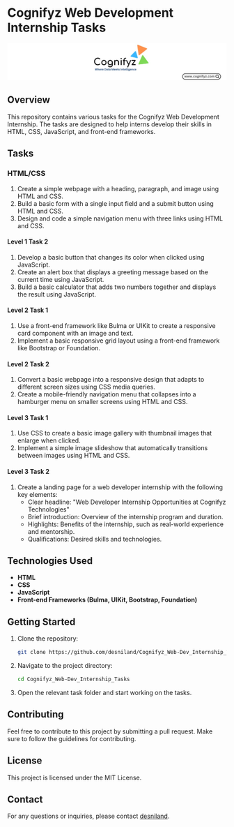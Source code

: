 # Cognifyz Web Development Internship Tasks

![alt text](https://github.com/desniland/Cognifyz_Web-Dev_Internship_Tasks/blob/4a32b78ec5e79dbe4a252eeecd1052f4de6e01e5/images/cognifyz.jpeg?raw=true)
## Overview
This repository contains various tasks for the Cognifyz Web Development Internship. The tasks are designed to help interns develop their skills in HTML, CSS, JavaScript, and front-end frameworks.

## Tasks

### HTML/CSS
1. Create a simple webpage with a heading, paragraph, and image using HTML and CSS.
2. Build a basic form with a single input field and a submit button using HTML and CSS.
3. Design and code a simple navigation menu with three links using HTML and CSS.

#### Level 1 Task 2
1. Develop a basic button that changes its color when clicked using JavaScript.
2. Create an alert box that displays a greeting message based on the current time using JavaScript.
3. Build a basic calculator that adds two numbers together and displays the result using JavaScript.

#### Level 2 Task 1
1. Use a front-end framework like Bulma or UIKit to create a responsive card component with an image and text.
2. Implement a basic responsive grid layout using a front-end framework like Bootstrap or Foundation.

#### Level 2 Task 2
1. Convert a basic webpage into a responsive design that adapts to different screen sizes using CSS media queries.
2. Create a mobile-friendly navigation menu that collapses into a hamburger menu on smaller screens using HTML and CSS.

#### Level 3 Task 1
1. Use CSS to create a basic image gallery with thumbnail images that enlarge when clicked.
2. Implement a simple image slideshow that automatically transitions between images using HTML and CSS.

#### Level 3 Task 2
1. Create a landing page for a web developer internship with the following key elements:
    - Clear headline: "Web Developer Internship Opportunities at Cognifyz Technologies"
    - Brief introduction: Overview of the internship program and duration.
    - Highlights: Benefits of the internship, such as real-world experience and mentorship.
    - Qualifications: Desired skills and technologies.

## Technologies Used
- **HTML**
- **CSS**
- **JavaScript**
- **Front-end Frameworks (Bulma, UIKit, Bootstrap, Foundation)**

## Getting Started
1. Clone the repository:
    ```bash
    git clone https://github.com/desniland/Cognifyz_Web-Dev_Internship_Tasks.git
    ```
2. Navigate to the project directory:
    ```bash
    cd Cognifyz_Web-Dev_Internship_Tasks
    ```
3. Open the relevant task folder and start working on the tasks.

## Contributing
Feel free to contribute to this project by submitting a pull request. Make sure to follow the guidelines for contributing.

## License
This project is licensed under the MIT License.

## Contact
For any questions or inquiries, please contact [desniland](https://github.com/desniland).
